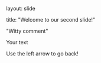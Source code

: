layout: slide

title: "Welcome to our second slide!"

"Witty comment"

Your text

Use the left arrow to go back!
